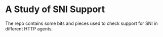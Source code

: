 A Study of SNI Support
======================

The repo contains some bits and pieces used to check support for SNI in different HTTP agents.
